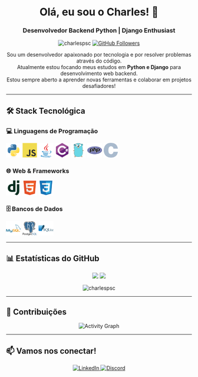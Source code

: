 <h1 align="center">Olá, eu sou o Charles! 👋</h1>
<h3 align="center">Desenvolvedor Backend Python | Django Enthusiast</h3>

<p align="center">
  <img src="https://komarev.com/ghpvc/?username=charlespsc&label=Profile%20views&color=0e75b6&style=flat" alt="charlespsc" />
  <a href="https://github.com/charlespsc?tab=followers">
    <img src="https://img.shields.io/github/followers/charlespsc?label=Followers&style=social" alt="GitHub Followers">
  </a>
</p>

<p align="center">
  Sou um desenvolvedor apaixonado por tecnologia e por resolver problemas através do código. 
  <br/>
  Atualmente estou focando meus estudos em <strong>Python e Django</strong> para desenvolvimento web backend.
  <br/>
  Estou sempre aberto a aprender novas ferramentas e colaborar em projetos desafiadores!
</p>

---

## 🛠️ Stack Tecnológica

### 💻 Linguagens de Programação
<p align="left">
  <img src="https://raw.githubusercontent.com/devicons/devicon/master/icons/python/python-original.svg" alt="Python" width="40" height="40"/>
  <img src="https://raw.githubusercontent.com/devicons/devicon/master/icons/javascript/javascript-original.svg" alt="JavaScript" width="40" height="40"/>
  <img src="https://raw.githubusercontent.com/devicons/devicon/master/icons/java/java-original.svg" alt="Java" width="40" height="40"/>
  <img src="https://raw.githubusercontent.com/devicons/devicon/master/icons/csharp/csharp-original.svg" alt="C#" width="40" height="40"/>
  <img src="https://raw.githubusercontent.com/devicons/devicon/master/icons/go/go-original.svg" alt="Go" width="40" height="40"/>
  <img src="https://raw.githubusercontent.com/devicons/devicon/master/icons/php/php-original.svg" alt="PHP" width="40" height="40"/>
  <img src="https://raw.githubusercontent.com/devicons/devicon/master/icons/c/c-original.svg" alt="C" width="40" height="40"/>
</p>

### 🌐 Web & Frameworks
<p align="left">
  <img src="https://raw.githubusercontent.com/devicons/devicon/master/icons/django/django-plain.svg" alt="Django" width="40" height="40"/>
  <img src="https://raw.githubusercontent.com/devicons/devicon/master/icons/html5/html5-original.svg" alt="HTML5" width="40" height="40"/>
  <img src="https://raw.githubusercontent.com/devicons/devicon/master/icons/css3/css3-original.svg" alt="CSS3" width="40" height="40"/>
</p>

### 🗄️ Bancos de Dados
<p align="left">
  <img src="https://raw.githubusercontent.com/devicons/devicon/master/icons/mysql/mysql-original-wordmark.svg" alt="MySQL" width="40" height="40"/>
  <img src="https://raw.githubusercontent.com/devicons/devicon/master/icons/postgresql/postgresql-original-wordmark.svg" alt="PostgreSQL" width="40" height="40"/>
  <img src="https://raw.githubusercontent.com/devicons/devicon/master/icons/sqlite/sqlite-original-wordmark.svg" alt="SQLite" width="40" height="40"/>
</p>

---

## 📊 Estatísticas do GitHub

<p align="center">
  <img height="180em" src="https://github-readme-stats.vercel.app/api?username=charlespsc&show_icons=true&theme=dracula&include_all_commits=true&count_private=true"/>
  <img height="180em" src="https://github-readme-stats.vercel.app/api/top-langs/?username=charlespsc&layout=compact&langs_count=8&theme=dracula&hide=html,css"/>
</p>

<p align="center">
   <img src="https://github-profile-trophy.vercel.app/?username=charlespsc&theme=dracula" alt="charlespsc" />
</p>

---

## 🌟 Contribuições

<p align="center">
  <img src="https://github-readme-activity-graph.vercel.app/graph?username=charlespsc&theme=dracula&area=true&hide_border=true" alt="Activity Graph">
</p>

---

## 📫 Vamos nos conectar!

<p align="center">
  <a href="https://www.linkedin.com/in/charlesp-sc" target="_blank">
    <img src="https://img.shields.io/badge/-LinkedIn-%230077B5?style=for-the-badge&logo=linkedin&logoColor=white" alt="LinkedIn">
  </a>
  <a href="https://discord.com/users/718836811593678949" target="_blank">
    <img src="https://img.shields.io/badge/Discord-7289DA?style=for-the-badge&logo=discord&logoColor=white" alt="Discord">
  </a>
</p>
